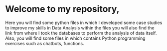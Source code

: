 # Welcome to my repository,

Here you will find some python files in which I developed some case studies to improve my skills in Data Analysis 
within the files you will also find the link from where I took the databases to perform the analysis of data itself.
Also, you will find some files in which contains Python programming exercises such as chatbots, functions.

